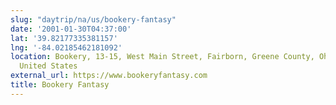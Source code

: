 ```yaml
---
slug: "daytrip/na/us/bookery-fantasy"
date: '2001-01-30T04:37:00'
lat: '39.82177335381157'
lng: '-84.02185462181092'
location: Bookery, 13-15, West Main Street, Fairborn, Greene County, Ohio, 45324,
  United States
external_url: https://www.bookeryfantasy.com
title: Bookery Fantasy
---
```



